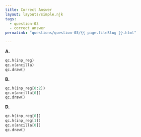 ```yaml
---
title: Correct Answer
layout: layouts/simple.njk
tags:
  - question-03
  - correct_answer
permalink: "questions/question-03/{{ page.fileSlug }}.html"

---
```



**A.**
```python
qc.h(inp_reg)  
qc.x(ancilla)  
qc.draw()
```
**B.**  
```python
qc.h(inp_reg[0:2])  
qc.x(ancilla[0])  
qc.draw()  
```
**D.**
```python
qc.h(inp_reg[0])  
qc.h(inp_reg[1])  
qc.x(ancilla[0])  
qc.draw()  
```
